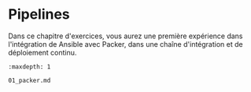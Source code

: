 # Pipelines

Dans ce chapitre d'exercices, vous aurez une première expérience dans l'intégration de Ansible avec Packer, dans une chaîne d'intégration et de déploiement continu.

```{toctree}
:maxdepth: 1

01_packer.md
```